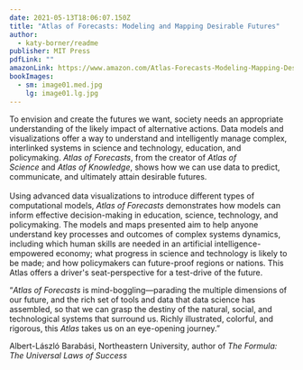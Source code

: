```yaml
---
date: 2021-05-13T18:06:07.150Z
title: "Atlas of Forecasts: Modeling and Mapping Desirable Futures"
author:
  - katy-borner/readme
publisher: MIT Press
pdfLink: ""
amazonLink: https://www.amazon.com/Atlas-Forecasts-Modeling-Mapping-Desirable/dp/0262045958/ref=sr_1_1?dchild=1&keywords=borner+atlas+forecast&qid=1620409272&s=books&sr=1-1
bookImages:
  - sm: image01.med.jpg
    lg: image01.lg.jpg
---
```

To envision and create the futures we want, society needs an appropriate understanding of the likely impact of alternative actions. Data models and visualizations offer a way to understand and intelligently manage complex, interlinked systems in science and technology, education, and policymaking. *Atlas of Forecasts*, from the creator of *Atlas of Science* and *Atlas of Knowledge*, shows how we can use data to predict, communicate, and ultimately attain desirable futures.\
\
Using advanced data visualizations to introduce different types of computational models, *Atlas of Forecasts* demonstrates how models can inform effective decision-making in education, science, technology, and policymaking. The models and maps presented aim to help anyone understand key processes and outcomes of complex systems dynamics, including which human skills are needed in an artificial intelligence-empowered economy; what progress in science and technology is likely to be made; and how policymakers can future-proof regions or nations. This Atlas offers a driver's seat-perspective for a test-drive of the future.

“*Atlas of Forecasts* is mind-boggling—parading the multiple dimensions of our future, and the rich set of tools and data that data science has assembled, so that we can grasp the destiny of the natural, social, and technological systems that surround us. Richly illustrated, colorful, and rigorous, this *Atlas* takes us on an eye-opening journey.”  

Albert-László Barabási, Northeastern University, author of *The Formula: The Universal Laws of Success*